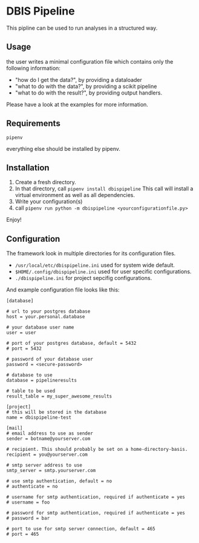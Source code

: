 # DBIS Pipeline
This pipline can be used to run analyses in a structured way.

## Usage

the user writes a minimal configuration file which contains only the following
information:
 * "how do I get the data?", by providing a dataloader
 * "what to do with the data?", by providing a scikit pipeline
 * "what to do with the result?", by providing output handlers.

Please have a look at the examples for more information.

## Requirements

`pipenv`

everything else should be installed by pipenv.

## Installation

1. Create a fresh directory.
2. In that directory, call `pipenv install dbispipeline`
   This call will install a virtual environment as well as all dependencies.
3. Write your configuration(s)
4. call `pipenv run python -m dbispipeline <yourconfigurationfile.py>`

Enjoy!


## Configuration
The framework look in multiple directories for its configuration files.
* `/usr/local/etc/dbispipeline.ini` used for system wide default.
* `$HOME/.config/dbispipeline.ini` used for user specific configurations.
* `./dbispipeline.ini` for project sepcifig configurations.

And example configuration file looks like this:
```
[database]

# url to your postgres database
host = your.personal.database

# your database user name
user = user

# port of your postgres database, default = 5432
# port = 5432

# password of your database user
password = <secure-password>

# database to use
database = pipelineresults

# table to be used
result_table = my_super_awesome_results

[project]
# this will be stored in the database
name = dbispipeline-test

[mail]
# email address to use as sender
sender = botname@yourserver.com

# recipient. This should probably be set on a home-directory-basis.
recipient = you@yourserver.com

# smtp server address to use
smtp_server = smtp.yourserver.com

# use smtp authentication, default = no
# authenticate = no

# username for smtp authentication, required if authenticate = yes
# username = foo

# password for smtp authentication, required if authenticate = yes
# password = bar

# port to use for smtp server connection, default = 465
# port = 465
```


